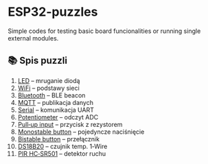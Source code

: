 # ESP32-puzzles
Simple codes for testing basic board funcionalities or running single external modules.

## 📚 Spis puzzli

1. [LED](sensors/1_LED) – mruganie diodą  
2. [WiFi](2_WiFi) – podstawy sieci  
3. [Bluetooth](3_Bluetooth) – BLE beacon  
4. [MQTT](4_MQTT) – publikacja danych  
5. [Serial](5_Serial) – komunikacja UART  
6. [Potentiometer](6_Potentiometer) – odczyt ADC  
7. [Pull‑up input](7_Pull_up_input) – przycisk z rezystorem  
8. [Monostable button](8_Monostable_button) – pojedyncze naciśnięcie  
9. [Bistable button](9_Bistable_button) – przełącznik  
10. [DS18B20](10_DS18B20_temperature_sensor) – czujnik temp. 1‑Wire  
11. [PIR HC‑SR501](11_PIR_HC-SR501_motion_sensor) – detektor ruchu

